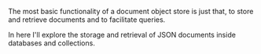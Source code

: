 The most basic functionality of a document object store is just that, to store and retrieve documents and to facilitate queries.

In here I'll explore the storage and retrieval of JSON documents inside databases and collections.